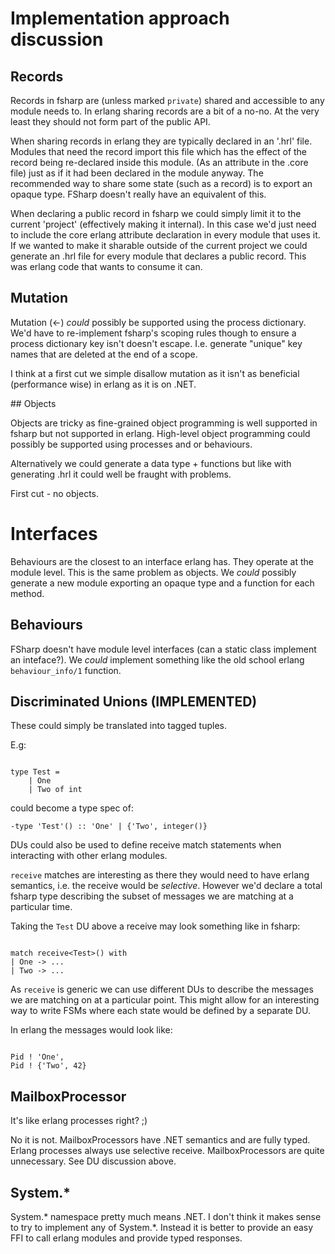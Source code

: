 # Implementation approach discussion


## Records

Records in fsharp are (unless marked `private`) shared and accessible to any
module needs to. In erlang sharing records are a bit of a no-no. At the very
least they should not form part of the public API.

When sharing records in erlang they are typically declared in an '.hrl' file.
Modules that need the record import this file which has the effect of the record
being re-declared inside this module. (As an attribute in the .core file) just
as if it had been declared in the module anyway.
The recommended way to share some state (such as a record) is to export an
opaque type. FSharp doesn't really have an equivalent of this.

When declaring a public record in fsharp we could simply limit it to the current
'project' (effectively making it internal). In this case we'd just need to
include the core erlang attribute declaration in every module that uses it.
If we wanted to make it sharable outside of the current project we could generate
an .hrl file for every module that declares a public record. This was erlang
code that wants to consume it can.


## Mutation

Mutation (<-) _could_ possibly be supported using the process dictionary. We'd
have to re-implement fsharp's scoping rules though to ensure a process
dictionary key isn't doesn't escape. I.e. generate "unique" key names that are
deleted at the end of a scope.

I think at a first cut we simple disallow mutation as it isn't as beneficial
(performance wise) in erlang as it is on .NET.

## Objects

Objects are tricky as fine-grained object programming is well supported in
fsharp but not supported in erlang. High-level object programming could
possibly be supported using processes and or behaviours.

Alternatively we could generate a data type + functions but like with generating
.hrl it could well be fraught with problems.

First cut - no objects.

# Interfaces

Behaviours are the closest to an interface erlang has. They operate at the
module level. This is the same problem as objects. We _could_ possibly generate
a new module exporting an opaque type and a function for each method.

## Behaviours

FSharp doesn't have module level interfaces (can a static class implement an
inteface?). We _could_ implement something like the old school erlang
`behaviour_info/1` function.


## Discriminated Unions (IMPLEMENTED)

These could simply be translated into tagged tuples.

E.g:
```

type Test =
    | One
    | Two of int

```

could become a type spec of:

```
-type 'Test'() :: 'One' | {'Two', integer()}
```

DUs could also be used to define receive match statements when interacting
with other erlang modules.

`receive` matches are interesting as there they would need to have erlang
semantics, i.e. the receive would be _selective_. However we'd declare a total
fsharp type describing the subset of messages we are matching at a particular time.

Taking the `Test` DU above a receive may look something like in fsharp:

```

match receive<Test>() with
| One -> ...
| Two -> ...

```

As `receive` is generic we can use different DUs to describe the messages we
are matching on at a particular point. This might allow for an interesting
way to write FSMs where each state would be defined by a separate DU.

In erlang the messages would look like:

```

Pid ! 'One',
Pid ! {'Two', 42}

```



## MailboxProcessor

It's like erlang processes right? ;)

No it is not. MailboxProcessors have .NET semantics and are fully typed.
Erlang processes always use selective receive. MailboxProcessors are quite
unnecessary. See DU discussion above.


## System.*

System.* namespace pretty much means .NET. I don't think it makes sense
to try to implement any of System.*. Instead it is better to provide an
easy FFI to call erlang modules and provide typed responses.
